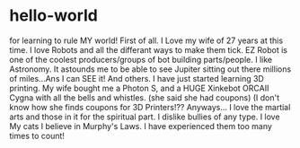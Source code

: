 # hello-world
for learning to rule MY world!
First of all. I Love my wife of 27 years at this time.
I love Robots and all the differant ways to make them tick. 
EZ Robot is one of the coolest producers/groups of bot building parts/people.
I like Astronomy. It astounds me to be able to see Jupiter sitting out there millions of miles...Ans I can SEE it! And others.
I have just started learning 3D printing.
My wife bought me a Photon S, and a HUGE Xinkebot ORCAII Cygna with all the bells and whistles. (she said she had coupons) (I don't know how she finds coupons for 3D Printers!?? Anyways...
I love the martial arts and those in it for the spiritual part. I dislike bullies of any type.
I love My cats
I believe in Murphy's Laws. I have experienced them too many times to count!
